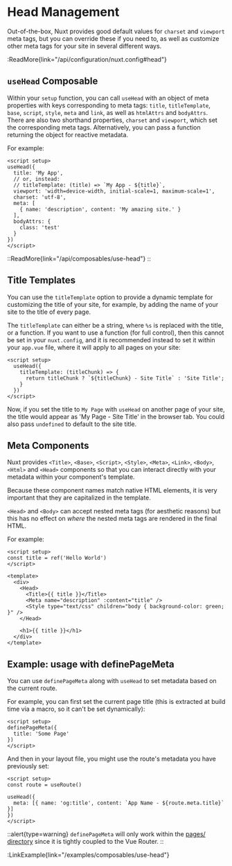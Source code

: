 # Head Management

Out-of-the-box, Nuxt provides good default values for `charset` and `viewport` meta tags, but you can override these if you need to, as well as customize other meta tags for your site in several different ways.

:ReadMore{link="/api/configuration/nuxt.config#head"}

## `useHead` Composable

Within your `setup` function, you can call `useHead` with an object of meta properties with keys corresponding to meta tags: `title`, `titleTemplate`, `base`, `script`, `style`, `meta` and `link`, as well as `htmlAttrs` and `bodyAttrs`. There are also two shorthand properties, `charset` and `viewport`, which set the corresponding meta tags. Alternatively, you can pass a function returning the object for reactive metadata.

For example:

```vue
<script setup>
useHead({
  title: 'My App',
  // or, instead:
  // titleTemplate: (title) => `My App - ${title}`,
  viewport: 'width=device-width, initial-scale=1, maximum-scale=1',
  charset: 'utf-8',
  meta: [
    { name: 'description', content: 'My amazing site.' }
  ],
  bodyAttrs: {
    class: 'test'
  }
})
</script>
```

::ReadMore{link="/api/composables/use-head"}
::

## Title Templates

You can use the `titleTemplate` option to provide a dynamic template for customizing the title of your site, for example, by adding the name of your site to the title of every page.

The `titleTemplate` can either be a string, where `%s` is replaced with the title, or a function. If you want to use a function (for full control), then this cannot be set in your `nuxt.config`, and it is recommended instead to set it within your `app.vue` file, where it will apply to all pages on your site:

```vue [app.vue]
<script setup>
  useHead({
    titleTemplate: (titleChunk) => {
      return titleChunk ? `${titleChunk} - Site Title` : 'Site Title';
    }
  })
</script>
```

Now, if you set the title to `My Page` with `useHead` on another page of your site, the title would appear as 'My Page - Site Title' in the browser tab. You could also pass `undefined` to default to the site title.

## Meta Components

Nuxt provides `<Title>`, `<Base>`, `<Script>`, `<Style>`, `<Meta>`, `<Link>`, `<Body>`, `<Html>` and `<Head>` components so that you can interact directly with your metadata within your component's template.

Because these component names match native HTML elements, it is very important that they are capitalized in the template.

`<Head>` and `<Body>` can accept nested meta tags (for aesthetic reasons) but this has no effect on _where_ the nested meta tags are rendered in the final HTML.

For example:

<!-- @case-police-ignore html -->

```vue{}[app.vue]
<script setup>
const title = ref('Hello World')
</script>

<template>
  <div>
    <Head>
      <Title>{{ title }}</Title>
      <Meta name="description" :content="title" />
      <Style type="text/css" children="body { background-color: green; }" />
    </Head>

    <h1>{{ title }}</h1>
  </div>
</template>
```

## Example: usage with definePageMeta

You can use `definePageMeta` along with `useHead` to set metadata based on the current route.

For example, you can first set the current page title (this is extracted at build time via a macro, so it can't be set dynamically):

```vue{}[pages/some-page.vue]
<script setup>
definePageMeta({
  title: 'Some Page'
})
</script>
```

And then in your layout file, you might use the route's metadata you have previously set:

```vue{}[layouts/default.vue]
<script setup>
const route = useRoute()

useHead({
  meta: [{ name: 'og:title', content: `App Name - ${route.meta.title}` }]
})
</script>
```

::alert{type=warning}
`definePageMeta` will only work within the [pages/ directory](/guide/directory-structure/pages) since  it is tightly coupled to the Vue Router.
::

:LinkExample{link="/examples/composables/use-head"}
